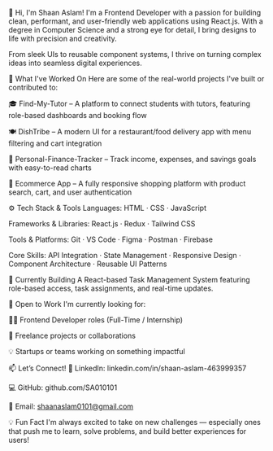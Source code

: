 👋 Hi, I'm Shaan Aslam!
I'm a Frontend Developer with a passion for building clean, performant, and user-friendly web applications using React.js. With a degree in Computer Science and a strong eye for detail, I bring designs to life with precision and creativity.

From sleek UIs to reusable component systems, I thrive on turning complex ideas into seamless digital experiences.

🧠 What I've Worked On
Here are some of the real-world projects I've built or contributed to:

🎓 Find-My-Tutor – A platform to connect students with tutors, featuring role-based dashboards and booking flow

🍽️ DishTribe – A modern UI for a restaurant/food delivery app with menu filtering and cart integration

💸 Personal-Finance-Tracker – Track income, expenses, and savings goals with easy-to-read charts

🛒 Ecommerce App – A fully responsive shopping platform with product search, cart, and user authentication

⚙️ Tech Stack & Tools
Languages:
HTML · CSS · JavaScript

Frameworks & Libraries:
React.js · Redux · Tailwind CSS

Tools & Platforms:
Git · VS Code · Figma · Postman · Firebase

Core Skills:
API Integration · State Management · Responsive Design · Component Architecture · Reusable UI Patterns

🌱 Currently Building
A React-based Task Management System featuring role-based access, task assignments, and real-time updates.

🚀 Open to Work
I'm currently looking for:

🧑‍💻 Frontend Developer roles (Full-Time / Internship)

🤝 Freelance projects or collaborations

💡 Startups or teams working on something impactful

📫 Let’s Connect!
🔗 LinkedIn: linkedin.com/in/shaan-aslam-463999357

💻 GitHub: github.com/SA010101

📧 Email: shaanaslam0101@gmail.com

💡 Fun Fact
I'm always excited to take on new challenges — especially ones that push me to learn, solve problems, and build better experiences for users!

